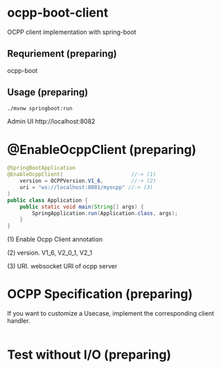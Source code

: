 # ocpp-boot-client
OCPP client implementation with spring-boot

## Requriement (preparing)

ocpp-boot 



## Usage (preparing)

```bash
./mvnw springboot:run
```

Admin UI
http://localhost:8082

# @EnableOcppClient (preparing)

```java
@SpringBootApplication
@EnableOcppClient(                      //-> (1) 
    version = OCPPVersion.V1_6,         //-> (2) 
	uri = "ws://localhost:8081/myocpp" //-> (3) 
)
public class Application {
	public static void main(String[] args) {
		SpringApplication.run(Application.class, args);
	}
}
```
(1) Enable Ocpp Client annotation 

(2) version. V1_6, V2_0_1, V2_1

(3) URI. websocket URI of ocpp server 


# OCPP Specification (preparing)

If you want to customize a Usecase, implement the corresponding client handler.

```java


```

# Test without I/O (preparing)







